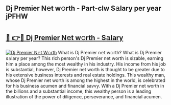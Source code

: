 ## Dj Premier N𝚎t w𝚘rth - Part-clw S𝚊lary per year jPFHW

# <h2><a href="http://gc3davv.nevu.top/?p=Dj+Premier">🔗 👉🔴 Dj Premier N𝚎t w𝚘rth - S𝚊lary</a></h2>

[![Dj Premier N𝚎t W𝚘rth](https://i.imgur.com/Oavwk0R.jpeg)](http://gc3davv.nevu.top/?p=Dj+Premier)
What is Dj Premier n𝚎t w𝚘rth? What is Dj Premier s𝚊lary per year?
This rich person's Dj Premier net worth is sizable, earning him a place among the most wealthy in his industry. His income from his job is substantial, however, Dj Premier net worth is thought to be greater due to his extensive business interests and real estate holdings. This wealthy man, whose Dj Premier net worth is among the highest in the world, is celebrated for his business acumen and financial savvy. With a Dj Premier net worth in the billions and a substantial income, this wealthy person is a leading illustration of the power of diligence, perseverance, and financial acumen.
